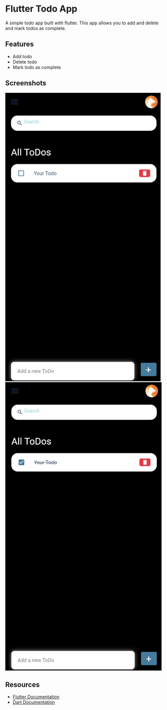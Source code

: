 <!-- Generate some text for my flutter todo app make it professional -->
# Flutter Todo App
A simple todo app built with flutter. This app allows you to add and delete and mark todos as complete.

## Features
- Add todo
- Delete todo
- Mark todo as complete

## Screenshots
![alt text](image.png)
![alt text](image-1.png)

## Resources
- [Flutter Documentation](https://flutter.dev/docs)
- [Dart Documentation](https://dart.dev/guides)